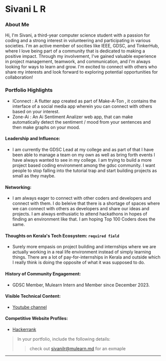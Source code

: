# Sivani L R 

### About Me

Hi, I'm Sivani, a third-year computer science student with a passion for coding and a strong interest in volunteering and participating in various societies. I'm an active member of socities like IEEE, GDSC, and TinkerHub, where I love being part of a community that is dedicated to making a positive impact. Through my involvement, I've gained valuable experience in project management, teamwork, and communication, and I'm always looking for ways to learn and grow. I'm excited to connect with others who share my interests and look forward to exploring potential opportunities for collaboration!


### Portfolio Highlights

- IConnect : A flutter app created as part of Make-A-Ton , it contains the interface of a social media app wherein you can connect with others based on your interest.
- Zone-Ai : An Ai Sentiment Analizer web app, that can make automatically detect the sentiment / mood from your sentences and then make graphs on your mood. 



#### Leadership and Influence: 

- I am currently the GDSC Lead at my college and as part of that I have been able to manage a team on my own as well as bring forth events I have always wanted to see in my college. I am trying to build a more project based coding environment among the gdsc community. I want people to stop falling into the tutorial trap and start building projects as small as they maybe. 

#### Networking: 

- I am always eager to connect with other coders and developers and connect with them. I do beleive that there is a shortage of spaces where we can connect with others as developers and share our ideas and projects. I am always enthusiatic to attend hackathons in hopes of finding an environment like that. I am hoping Top 100 Coders does the same. 


#### Thoughts on Kerala's Tech Ecosystem: `required field`

- Surely more empasis on project building and internships where we are actually working in a real life environment instead of simply learning things. There are a lot of pay-for-internships in Kerala and outside which I really think is doing the opposite of what it was supposed to do. 


#### History of Community Engagement:

-  GDSC Member, Mulearn Intern and Member since December 2023. 

####  Visible Technical Content:

- [Youtube channel](https://www.youtube.com/@sivanilr)



#### Competitive Website Profiles:

- [Hackerrank](https://www.hackerrank.com/profile/sivani03)



> In your portfolio, include the following details:
>> check out [sivanilr@mulearn.md](./profile/sivanilr@mulearn.md) for an exmaple

---




